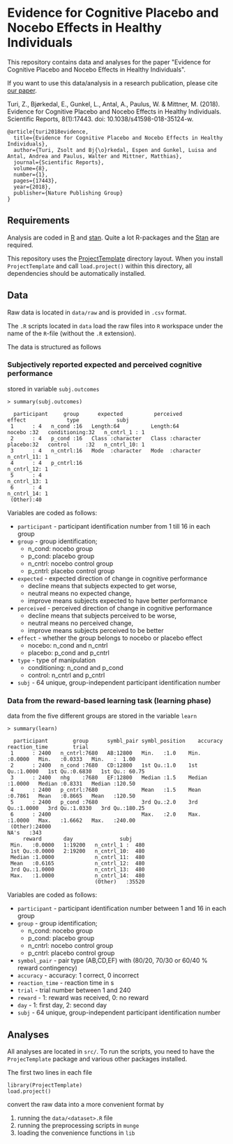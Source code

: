 # Evidence for Cognitive Placebo and Nocebo Effects in Healthy Individuals

This repository contains data and analyses for the paper "Evidence for Cognitive Placebo
and Nocebo Effects in Healthy Individuals".

 If you want to use this data/analysis in a research publication,
please cite [our paper](https://www.nature.com/articles/s41598-018-35124-w).


Turi, Z., Bjørkedal, E., Gunkel, L., Antal, A., Paulus, W. & Mittner, M. (2018).
Evidence for Cognitive Placebo and Nocebo Effects in Healthy Individuals. Scientific Reports, 8(1):17443. doi: 10.1038/s41598-018-35124-w.

~~~{bibtex}
@article{turi2018evidence,
  title={Evidence for Cognitive Placebo and Nocebo Effects in Healthy Individuals},
  author={Turi, Zsolt and Bj{\o}rkedal, Espen and Gunkel, Luisa and Antal, Andrea and Paulus, Walter and Mittner, Matthias},
  journal={Scientific Reports},
  volume={8},
  number={1},
  pages={17443},
  year={2018},
  publisher={Nature Publishing Group}
}
~~~

## Requirements

Analysis are coded in [R](http://r-project.org) and [stan](http://mc-stan.org). Quite a lot R-packages and the [Stan](http://mc-stan.org) are required. 

This repository uses the
[ProjectTemplate](http://projecttemplate.net/) directory layout. When you install `ProjectTemplate` and call `load.project()` within this directory, all dependencies should be automatically  installed.

## Data

Raw data is located in `data/raw` and is provided in `.csv` format.

The `.R` scripts located in `data` load the raw files into `R`
workspace under the name of the `R`-file (without the `.R` extension).

<!---**NOTE**: there are also pre-processed exports of all the variables discussed next; those are located under [data/export](data/export). These files have been created by the script [src/export_data.R](src/export_data.R).  -->

The data is structured as follows

<!---
### Demographic
stored in variable `demographic`
~~~
> summary(demographic)
  participant             group         age                        subj   
 1      : 5   n_cond         :16   Min.   :18.00   natural_history_1 : 1  
 2      : 5   p_cond         :16   1st Qu.:22.00   natural_history_10: 1  
 3      : 5   n_cntrl        :16   Median :24.50   natural_history_11: 1  
 4      : 5   p_cntrl        :16   Mean   :24.54   natural_history_12: 1  
 5      : 5   natural_history:16   3rd Qu.:27.00   natural_history_13: 1  
 6      : 5                        Max.   :38.00   natural_history_14: 1  
 (Other):50   
~~~
Variables are coded as follows:

- `participant` - participant identification number from 1 till 16 in each group
- `group`  - group identification; 
	- n_cond: nocebo group
	- p_cond: placebo group
	- n_cntrl: nocebo control group
	- p_cntrl: placebo control group
- `age` - age of the participants in the time of the participation
- `subj` - 64 unique, group-independent participant identification number  -->

### Subjectively reported expected and perceived cognitive performance

stored in variable `subj.outcomes`

~~~
> summary(subj.outcomes)

  participant     group      expected          perceived             effect             type            subj   
 1      : 4   n_cond :16   Length:64          Length:64          nocebo :32   conditioning:32   n_cntrl_1 : 1  
 2      : 4   p_cond :16   Class :character   Class :character   placebo:32   control     :32   n_cntrl_10: 1  
 3      : 4   n_cntrl:16   Mode  :character   Mode  :character                                  n_cntrl_11: 1  
 4      : 4   p_cntrl:16                                                                        n_cntrl_12: 1  
 5      : 4                                                                                     n_cntrl_13: 1  
 6      : 4                                                                                     n_cntrl_14: 1  
 (Other):40  
~~~

Variables are coded as follows:

- `participant` - participant identification number from 1 till 16 in each group
- `group`  - group identification; 
	- n_cond: nocebo group
	- p_cond: placebo group
	- n_cntrl: nocebo control group
	- p_cntrl: placebo control group
- `expected` - expected direction of change in cognitive performance
    - decline means that subjects expected to get worse, 
    - neutral means no expected change, 
    - improve means subjects expected to have better performance
- `perceived` - perceived direction of change in cognitive performance
	- decline means that subjects perceived to be worse, 
    - neutral means no perceived change, 
    - improve means subjects perceived to be better
- `effect` - whether the group belongs to nocebo or placebo effect
    - nocebo: n_cond and n_cntrl
    - placebo: p_cond and p_cntrl
- `type` - type of manipulation
	- conditioning: n_cond and p_cond
	- control: n_cntrl and p_cntrl
- `subj` - 64 unique, group-independent participant identification number


### Data from the reward-based learning task (learning phase)

data from the five different groups are stored in the variable `learn`

~~~
> summary(learn)

  participant        group      symbl_pair symbl_position    accuracy      reaction_time        trial       
 1      : 2400   n_cntrl:7680   AB:12800   Min.   :1.0    Min.   :0.0000   Min.   :0.0333   Min.   :  1.00  
 2      : 2400   n_cond :7680   CD:12800   1st Qu.:1.0    1st Qu.:1.0000   1st Qu.:0.6830   1st Qu.: 60.75  
 3      : 2400   nhg    :7680   EF:12800   Median :1.5    Median :1.0000   Median :0.8331   Median :120.50  
 4      : 2400   p_cntrl:7680              Mean   :1.5    Mean   :0.7861   Mean   :0.8665   Mean   :120.50  
 5      : 2400   p_cond :7680              3rd Qu.:2.0    3rd Qu.:1.0000   3rd Qu.:1.0330   3rd Qu.:180.25  
 6      : 2400                             Max.   :2.0    Max.   :1.0000   Max.   :1.6662   Max.   :240.00  
 (Other):24000                                                             NA's   :343                      
     reward       day               subj      
 Min.   :0.0000   1:19200   n_cntrl_1 :  480  
 1st Qu.:0.0000   2:19200   n_cntrl_10:  480  
 Median :1.0000             n_cntrl_11:  480  
 Mean   :0.6165             n_cntrl_12:  480  
 3rd Qu.:1.0000             n_cntrl_13:  480  
 Max.   :1.0000             n_cntrl_14:  480  
                            (Other)   :35520  
~~~

Variables are coded as follows:

- `participant` - participant identification number between 1 and 16 in each group
- `group`  - group identification; 
	- n_cond: nocebo group
	- p_cond: placebo group
	- n_cntrl: nocebo control group
	- p_cntrl: placebo control group
- `symbol_pair`  - pair type (AB,CD,EF) with (80/20, 70/30 or 60/40 % reward contingency)
- `accuracy` - accuracy: 1 correct, 0 incorrect
- `reaction_time` - reaction time in s
- `trial` - trial number between 1 and 240
- `reward` - 1: reward was received, 0: no reward
- `day` - 1: first day, 2: second day
- `subj` - 64 unique, group-independent participant identification number
 

## Analyses

All analyses are located in `src/`. To run the scripts, you need to
have the `ProjecTemplate` package and various other packages
installed.

The first two lines in each file
~~~{R}
library(ProjectTemplate)
load.project()
~~~
convert the raw data into a more convenient format by

1. running the `data/<dataset>.R` file
2. running the preprocessing scripts in `munge`
3. loading the convenience functions in `lib`
